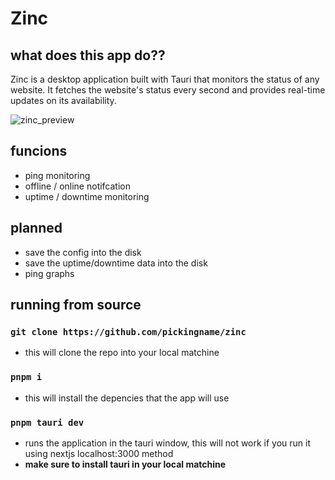 # Zinc

## what does this app do??
Zinc is a desktop application built with Tauri that monitors the status of any website. It fetches the website's status every second and provides real-time updates on its availability.

![zinc_preview](https://github.com/pickingname/Zinc/assets/115550149/a47b4133-ea7a-4ae9-8dbb-f9732f6f5754)

## funcions
- ping monitoring
- offline / online notifcation
- uptime / downtime monitoring

## planned
- save the config into the disk
- save the uptime/downtime data into the disk
- ping graphs

## running from source

### `git clone https://github.com/pickingname/zinc`
- this will clone the repo into your local matchine

### `pnpm i`
- this will install the depencies that the app will use

### `pnpm tauri dev`
- runs the application in the tauri window, this will not work if you run it using nextjs localhost:3000 method
- **make sure to install tauri in your local matchine**
